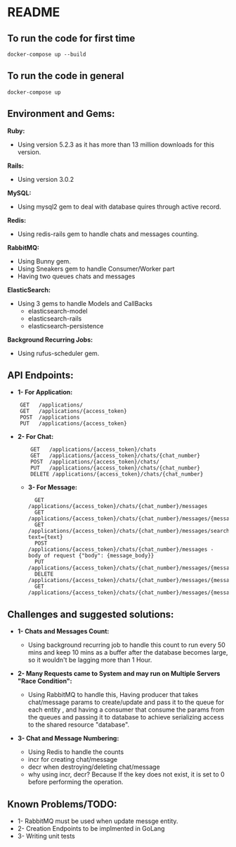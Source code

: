 # README

## To run the code for first time
``` 
docker-compose up --build
```

## To run the code in general
``` 
docker-compose up
```
## Environment and Gems:
**Ruby:**
- Using version 5.2.3 as it has more than 13 million downloads for this version.

**Rails:**
- Using version 3.0.2

**MySQL:**
- Using mysql2 gem to deal with database quires through active record.

**Redis:**

- Using redis-rails gem to handle chats and messages counting.

**RabbitMQ:**
- Using Bunny gem.
- Using Sneakers gem to handle Consumer/Worker part
- Having two queues chats and messages

**ElasticSearch:**
- Using 3 gems to handle Models and CallBacks
  - elasticsearch-model
  - elasticsearch-rails
  - elasticsearch-persistence

**Background Recurring Jobs:**
- Using rufus-scheduler gem.
## API Endpoints:
  - **1- For Application:**
  ```
      GET   /applications/
      GET   /applications/{access_token}
      POST  /applications
      PUT   /applications/{access_token}

   ```
- **2- For Chat:**
  ```
      GET   /applications/{access_token}/chats
      GET   /applications/{access_token}/chats/{chat_number}
      POST  /applications/{access_token}/chats/
      PUT   /applications/{access_token}/chats/{chat_number}
      DELETE /applications/{access_token}/chats/{chat_number}
    ```
  - **3- For Message:**
    ```
      GET   /applications/{access_token}/chats/{chat_number}/messages
      GET   /applications/{access_token}/chats/{chat_number}/messages/{message_number}
      GET   /applications/{access_token}/chats/{chat_number}/messages/search?text={text}
      POST  /applications/{access_token}/chats/{chat_number}/messages - body of request {"body": {message_body}}
      PUT   /applications/{access_token}/chats/{chat_number}/messages/{message_number}
      DELETE   /applications/{access_token}/chats/{chat_number}/messages/{message_number}
      GET   /applications/{access_token}/chats/{chat_number}/messages/{message_number}/{text}

## Challenges and suggested solutions:
- **1- Chats and Messages Count:**
  
  - Using background recurring job to handle this count to run every 50 mins and keep 10 mins as a buffer after the database becomes large, so it wouldn't be lagging more than 1 Hour.

-  **2- Many Requests came to System  and may run on Multiple Servers "Race Condition":**

    - Using RabbitMQ to handle this, Having producer that takes chat/message params to create/update and pass it to the queue for each entity , and having a consumer that consume the params from the queues and passing it to database to achieve serializing access to the shared resource "database".

-  **3- Chat and Message Numbering:**

    - Using Redis to handle the counts
    - incr for creating chat/message
    - decr when destroying/deleting chat/message
    - why using incr, decr? Because If the key does not exist, it is set to 0 before performing the operation.
## Known Problems/TODO:
- 1- RabbitMQ must be used when update messge entity.
- 2- Creation Endpoints to be implmented in GoLang
- 3- Writing unit tests